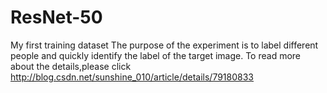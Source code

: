 # ResNet-50
My first training dataset The purpose of the experiment is to label different people and quickly identify the label of the target image. To read more about the details,please click http://blog.csdn.net/sunshine_010/article/details/79180833
